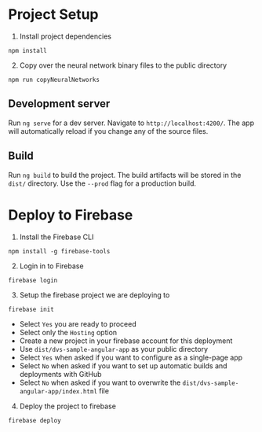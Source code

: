 # Project Setup

1. Install project dependencies
```
npm install
```

2. Copy over the neural network binary files to the public directory
```
npm run copyNeuralNetworks
```

## Development server

Run `ng serve` for a dev server. Navigate to `http://localhost:4200/`. The app will automatically reload if you change any of the source files.

## Build

Run `ng build` to build the project. The build artifacts will be stored in the `dist/` directory. Use the `--prod` flag for a production build.

# Deploy to Firebase

1. Install the Firebase CLI

```
npm install -g firebase-tools
```

2. Login in to Firebase
```
firebase login
```

3. Setup the firebase project we are deploying to
```
firebase init
```
- Select `Yes` you are ready to proceed
- Select only the `Hosting` option
- Create a new project in your firebase account for this deployment
- Use `dist/dvs-sample-angular-app` as your public directory
- Select `Yes` when asked if you want to configure as a single-page app
- Select `No` when asked if you want to set up automatic builds and deployments with GitHub
- Select `No` when asked if you want to overwrite the `dist/dvs-sample-angular-app/index.html` file


4. Deploy the project to firebase

```
firebase deploy
```

